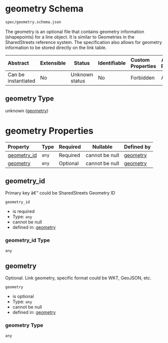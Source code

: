 # geometry Schema

```txt
spec/geometry.schema.json
```

The geometry is an optional file that contains geometry information (shapepoints) for a line object. It is similar to Geometries in the SharedStreets reference system. The specification also allows for geometry information to be stored directly on the link table.


| Abstract            | Extensible | Status         | Identifiable | Custom Properties | Additional Properties | Access Restrictions | Defined In                                                                    |
| :------------------ | ---------- | -------------- | ------------ | :---------------- | --------------------- | ------------------- | ----------------------------------------------------------------------------- |
| Can be instantiated | No         | Unknown status | No           | Forbidden         | Allowed               | none                | [geometry.schema.json](../../out/geometry.schema.json "open original schema") |

## geometry Type

unknown ([geometry](geometry.md))

# geometry Properties

| Property                    | Type  | Required | Nullable       | Defined by                                                                                         |
| :-------------------------- | ----- | -------- | -------------- | :------------------------------------------------------------------------------------------------- |
| [geometry_id](#geometry_id) | `any` | Required | cannot be null | [geometry](geometry-properties-geometry_id.md "spec/geometry.schema.json#/properties/geometry_id") |
| [geometry](#geometry)       | `any` | Optional | cannot be null | [geometry](geometry-properties-geometry.md "spec/geometry.schema.json#/properties/geometry")       |

## geometry_id

Primary key â€“ could be SharedStreets Geometry ID


`geometry_id`

-   is required
-   Type: `any`
-   cannot be null
-   defined in: [geometry](geometry-properties-geometry_id.md "spec/geometry.schema.json#/properties/geometry_id")

### geometry_id Type

`any`

## geometry

Optional. Link geometry, specific format could be WKT, GeoJSON, etc.


`geometry`

-   is optional
-   Type: `any`
-   cannot be null
-   defined in: [geometry](geometry-properties-geometry.md "spec/geometry.schema.json#/properties/geometry")

### geometry Type

`any`
